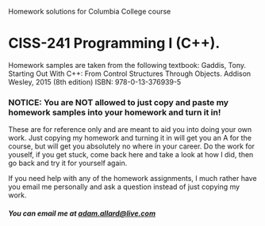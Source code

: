 Homework solutions for Columbia College course 
# CISS-241 Programming I (C++).

Homework samples are taken from the following textbook:
Gaddis, Tony. 
Starting Out With C++: From Control Structures Through Objects. 
Addison Wesley, 2015 (8th edition) 
ISBN: 978-0-13-376939-5


### NOTICE: You are NOT allowed to just copy and paste my homework samples into your homework and turn it in! 
These are for reference only and are meant to aid you into doing your own work. Just copying my homework and turning it in will get
you an A for the course, but will get you absolutely no where in your career. Do the work for youself, if you get stuck, come back here and 
take a look at how I did, then go back and try it for yourself again. 

If you need help with any of the homework assignments, I much rather have you email me personally and ask a question instead of just copying my work. 

##### You can email me at adam.allard@live.com
